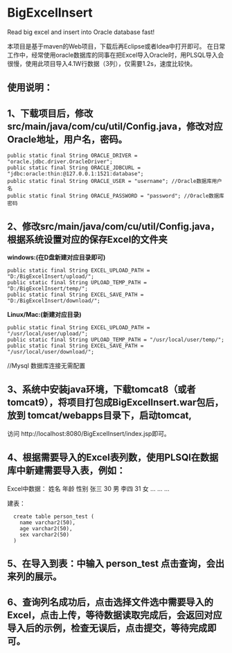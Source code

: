 # BigExcelInsert
Read big excel and insert into Oracle database fast!

本项目是基于maven的Web项目，下载后再Eclipse或者Idea中打开即可。
在日常工作中，经常使用oracle数据库的同事在把Excel导入Oracle时，用PLSQL导入会很慢，使用此项目导入4.1W行数据（3列），仅需要1.2s，速度比较快。

## 使用说明：
## 1、下载项目后，修改src/main/java/com/cu/util/Config.java，修改对应Oracle地址，用户名，密码。

```
public static final String ORACLE_DRIVER = "oracle.jdbc.driver.OracleDriver";
public static final String ORACLE_JDBCURL = "jdbc:oracle:thin:@127.0.0.1:1521:database";
public static final String ORACLE_USER = "username"; //Oracle数据库用户名
public static final String ORACLE_PASSWORD = "password"; //Oracle数据库密码
```
  
## 2、修改src/main/java/com/cu/util/Config.java，根据系统设置对应的保存Excel的文件夹
  
  **windows:(在D盘新建对应目录即可)**
```
public static final String EXCEL_UPLOAD_PATH = "D:/BigExcelInsert/upload/";
public static final String UPLOAD_TEMP_PATH = "D:/BigExcelInsert/temp/";
public static final String EXCEL_SAVE_PATH = "D:/BigExcelInsert/download/";
```
  
  **Linux/Mac:(新建对应目录)**
```
public static final String EXCEL_UPLOAD_PATH = "/usr/local/user/upload/";
public static final String UPLOAD_TEMP_PATH = "/usr/local/user/temp/";
public static final String EXCEL_SAVE_PATH = "/usr/local/user/download/";
```
  
  //Mysql 数据库连接无需配置

## 3、系统中安装java环境，下载tomcat8（或者tomcat9），将项目打包成BigExcelInsert.war包后，放到 tomcat/webapps目录下，启动tomcat,
访问 http://localhost:8080/BigExcelInsert/index.jsp即可。

## 4、根据需要导入的Excel表列数，使用PLSQl在数据库中新建需要导入表，例如：

Excel中数据：
姓名	年龄	性别
张三	30	男
李四	31	女
…	…	…

建表：
```
  create table person_test (
    name varchar2(50),
    age varchar2(50),
    sex varchar2(50)
  )
```
  
## 5、在导入到表：中输入 person_test 点击查询，会出来列的展示。
## 6、查询列名成功后，点击选择文件选中需要导入的Excel，点击上传，等待数据读取完成后，会返回对应导入后的示例，检查无误后，点击提交，等待完成即可。


  
 
